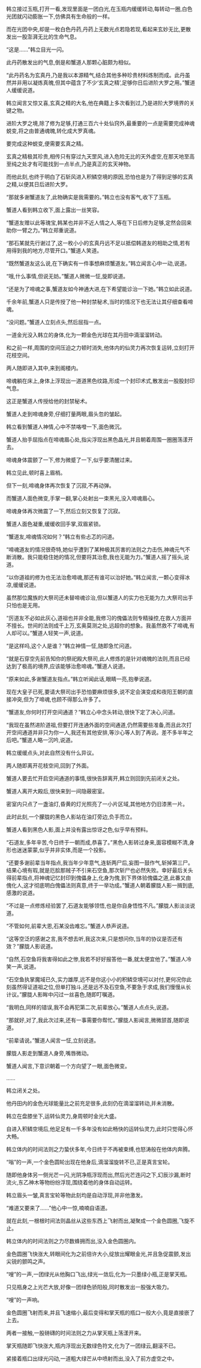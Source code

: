
韩立接过玉瓶,打开一看,发现里面是一团白光,在玉瓶内缓缓转动,每转动一圈,白色光团就闪动膨胀一下,仿佛具有生命般的一样。

而在光团中央,却是一枚白色丹药,丹药上无数光点若隐若现,看起来玄妙无比,更散发出一股澎湃无比的生命气息。

“这是……”韩立目光一闪。

此丹药散发出的气息,倒是和蟹道人那颗心脏颇为相似。

“此丹药名为玄真丹,乃是我以本源精气,结合其他多种珍贵材料炼制而成。此丹虽然并非用以凝炼真魄,但其中蕴含了不少‘玄真之精’,足够你日后进阶大罗之用。”蟹道人缓缓说道。

韩立闻言又惊又喜,玄真之精的大名,他在典籍上多次看到过,乃是进阶大罗境界的关键之物。

进阶大罗之境,除了修为足够,打通三百六十处仙窍外,最重要的一点是需要完成神魂蜕变,将之由普通魂魄,转化成大罗真魂。

要完成这种蜕变,便需要玄真之精。

玄真之精极其珍贵,相传只有穿过九天罡风,进入危险无比的天外虚空,在那天地至高至纯之处才有可能找到一点半点,乃是真正的玄天神物。

而他此刻,也终于明白了石斩风进入积鳞空境的原因,恐怕也是为了得到足够的玄真之精,以便其日后进阶大罗。

“那就多谢蟹道友了,此物确实是我需要的。”韩立也没有客气,收下了玉瓶。

蟹道人看到韩立收下,面上露出一丝笑容。

“蟹道友赠以此等瑰宝,韩某也并非不近人情之人,等在下日后修为足够,定然会回来助你一臂之力。”韩立郑重说道。

“那石某就先行谢过了,这一枚小小的玄真丹远不足以抵偿韩道友的相助之情,若有用得到我的地方,尽管开口。”蟹道人笑道。

“既然蟹道友这么说,在下确实有一件事想麻烦蟹道友。”韩立闻言心中一动,说道。

“哦,什么事情,但说无妨。”蟹道人微微一怔,旋即说道。

“还是为了啼魂之事,蟹道友如今神通大进,在下希望能诊治一下她。”韩立如此说道。

千余年前,蟹道人只是传授了他一种封禁秘术,当时的情况下也无法让其仔细查看啼魂。

“没问题。”蟹道人立刻点头,然后屈指一点。

一道金光没入韩立的身体,化为一颗金色光球在其丹田中滴溜溜转动。

和之前一样,周围的空间压迫之力顿时消失,他体内的仙灵力再次恢复运转,立刻打开花枝空间。

两人随即进入其中,来到阁楼内。

啼魂躺在床上,身体上浮现出一道道黑色纹路,形成一个封印术式,散发出一股股封印气息。

这正是蟹道人传授给他的封禁秘术。

蟹道人走到啼魂身旁,仔细打量两眼,眉头忽的皱起。

韩立看到蟹道人神情,心中不禁咯噔一下,面色微沉。

蟹道人抬手屈指点在啼魂眉心处,指尖浮现出黑色晶光,并且朝着周围一圈圈荡漾开去。

啼魂身体震颤了一下,修为微蹙了一下,似乎要清醒过来。

韩立见此,顿时喜上眉梢。

但下一刻,啼魂身体再次恢复了沉寂,不再动弹。

而蟹道人面色微变,手掌一翻,掌心处射出一束黑光,没入啼魂眉心。

啼魂身体再次微震了一下,然后立刻又恢复了沉寂。

蟹道人面色凝重,缓缓收回手掌,双眉紧锁。

“蟹道友,啼魂情况如何？”韩立有些忐忑的问道。

“啼魂道友的情况很奇特,她似乎遭到了某种极其厉害的法则之力击伤,神魂元气不断消散。我只能稳住她的情况,但要将其治愈,我也无能为力。”蟹道人摇了摇头,说道。

“以你道祖的修为也无法治愈啼魂,那还有谁可以治好她。”韩立闻言,一颗心变得冰凉,缓缓说道。

虽然那位魔族的大祭司还未替啼魂诊治,但以蟹道人的实力也无能为力,大祭司出手只怕也是无用。

“厉道友不必如此灰心,道祖也并非全能,我修习的傀儡法则专精操控,在救人方面并不擅长。世间的法则成千上万,玄奥莫测之处,远超你的想象。我虽然救不了啼魂,有人却可以。”蟹道人轻笑一声,说道。

“是这样吗,这个人是谁？”韩立神情一怔,随即急忙问道。

“就是石穿空先前告知你的祭祀殿大祭司,此人修炼的是针对魂魄的法则,而且已经达到了极高的境界,应该能够治愈啼魂。”蟹道人说道。

“原来如此,多谢蟹道友指点。”韩立听闻此话,眼睛一亮,抱拳说道。

现在大皇子已死,要请大祭司出手恐怕要麻烦很多,说不定会演变成和夜阳王朝的直接冲突,但为了啼魂,也顾不得那么许多了。

“蟹道友,你何时打开空间通道？”韩立心中念头转动,很快下定了决心,问道。

“我现在虽然进阶道祖,但要打开连通外面的空间通道,仍然需要些准备,而且此次打开空间通道并非只为你一人,我还有其他安排,等沙心等人到了再说。差不多半年之后吧。”蟹道人略一沉吟,说道。

韩立缓缓点头,对此自然没有什么异议。

两人随即离开花枝空间,回到了外面。

蟹道人要去忙开启空间通道的事情,很快告辞离开,韩立则回到先前闭关之处。

蟹道人离开大殿后,很快来到一间隐蔽密室。

密室内只点了一盏油灯,昏黄的灯光照亮了一小片区域,其他地方仍旧漆黑一片。

此时此刻,一个朦胧的黑色人影站在油灯旁边,负手而立。

蟹道人看到黑色人影,面上并没有露出惊讶之色,似乎早有预料。

“石道友,多年辛苦,今日终于一朝而成,恭喜了。”黑色人影转过身来,面容模糊不清,身形也迷迷蒙蒙,似乎并非实体,而是一个投影。

“还要多谢前辈当年指点,我当年少年意气,连斩两尸后,妄图一鼓作气,斩掉第三尸。结果心境有瑕,就是厄脍那贼子不引来石空鱼,那次斩尸也必然失败。幸好最后关头得前辈指点,将神魂记忆封印到傀儡身上,化身为傀,到下界体验傀儡之道,此番又由傀化人,这才彻底明白傀儡法则真意,终于一举功成。”蟹道人朝着朦胧人影一揖到底,感激的说道。

“不过是一点修炼经验罢了,石道友能够领悟,也是你自身悟性不凡。”朦胧人影淡淡说道。

“不管如何,前辈大恩,石某没齿难忘。”蟹道人恭声说道。

“这等空泛的感谢之言,我不想去听,我这次来,只是想问你,当年的协议是否还有效？”朦胧人影说道。

“自然,石空鱼将我害得如此之惨,我若不好好报答他一番,就太便宜他了。”蟹道人冷笑一声,说道。

“石空鱼执掌魔域已久,实力雄厚,远不是你这小小的积鳞空境可以对付,更何况你此刻虽然得证道祖之位,但单打独斗,还是远不及石空鱼,不要急于求成,我们慢慢从长计议。”朦胧人影眸中闪过一丝喜色,随即叮嘱道。

“我明白,同样的错误,我不会再犯第二次,前辈放心。”蟹道人点点头,说道。

“那就好,对了,我此次过来,还有一事需要你帮忙。”朦胧人影闻言,微微颔首,随即说道。

“前辈请说。”蟹道人闻言一怔,立刻说道。

朦胧人影走到蟹道人身旁,嘴唇微动。

蟹道人闻言,下意识朝着一个方向望了一眼,面色微变。

……

韩立闭关之处。

他丹田内的金色光球能量比之前充足很多,此刻仍在滴溜溜转动,并未消散。

韩立在盘膝坐下,运转仙灵力,身周顿时金光大盛。

自进入积鳞空境后,他足足有一千多年没有如此畅快的运转仙灵力,此时只觉得心怀大畅。

韩立体内的时间法则之力蛰伏多年,今日终于不再被束缚,也怒涛般在他体内奔腾。

“嗡”的一声,一个金色圆轮出现在他身后,滴溜溜旋转不已,正是真言宝轮。

随即他身体另一侧光芒一闪,光阴净瓶浮现而出,然后光芒连闪之下,幻辰沙漏,断时流火,东乙神木等物纷纷浮现,围绕着他的身体自动运转。

韩立眉头一皱,真言宝轮等物此刻均是自动浮现,并非他激发。

“难道又要来了……”他心中一惊,喃喃自语道。

就在此刻,一根根时间法则晶丝从这些东西上飞射而出,凝聚成一个金色圆圈,飞旋不止。

韩立体内的时间法则之力尽数蜂拥而出,没入金色圆圈内。

金色圆圈飞快涨大,转眼间化为之前倍许大小,绽放出耀眼金光,并且急促震颤,发出尖锐的颤鸣之声。

“嗖”的一声,一团绿光从他胸口飞出,绿光一敛后,化为一只墨绿小瓶,正是掌天瓶。

只见瓶身之上光芒大放,好像一团绿色骄阳般,同时散发出一股强大吸力。

“嗖”的一声响。

金色圆圈飞射而来,并且飞速缩小,最后变得和掌天瓶的瓶口一般大小,竟是直接嵌了上去。

两者一接触,一股磅礴的时间法则之力从掌天瓶上荡漾开来。

掌天瓶随即飞快涨大,瓶内浮现出无数绿色符文,化为了一团绿云,翻滚不已。

紧接着瓶口出绿光闪动,一道粗大绿芒从中喷射而出,没入了前方虚空之中。